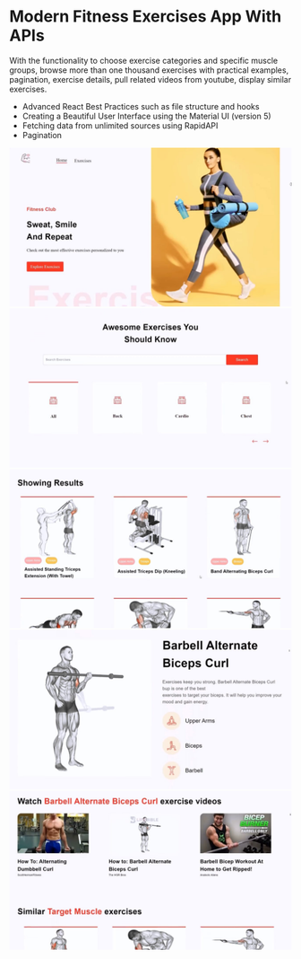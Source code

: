 # Modern Fitness Exercises App With APIs

With the functionality to choose exercise categories and specific muscle groups, browse more than one thousand exercises with practical examples, pagination, exercise details, pull related videos from youtube, display similar exercises.

- Advanced React Best Practices such as file structure and hooks
- Creating a Beautiful User Interface using the Material UI (version 5)
- Fetching data from unlimited sources using RapidAPI
- Pagination

![Image](https://github.com/Mu93/fitness-exercises-app/blob/main/screenshot/01.jpg)
![Image](https://github.com/Mu93/fitness-exercises-app/blob/main/screenshot/02.jpg)
![Image](https://github.com/Mu93/fitness-exercises-app/blob/main/screenshot/03.jpg)
![Image](https://github.com/Mu93/fitness-exercises-app/blob/main/screenshot/04.jpg)
![Image](https://github.com/Mu93/fitness-exercises-app/blob/main/screenshot/05.jpg)
